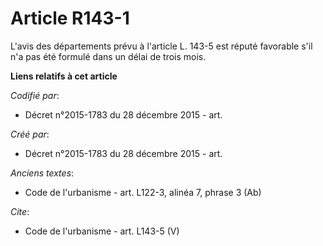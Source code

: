 # Article R143-1

L'avis des départements prévu à l'article L. 143-5 est réputé favorable s'il n'a pas été formulé dans un délai de trois mois.

**Liens relatifs à cet article**

_Codifié par_:

  - Décret n°2015-1783 du 28 décembre 2015 - art.

_Créé par_:

  - Décret n°2015-1783 du 28 décembre 2015 - art.

_Anciens textes_:

  - Code de l'urbanisme - art. L122-3, alinéa 7, phrase 3 (Ab)

_Cite_:

  - Code de l'urbanisme - art. L143-5 (V)
